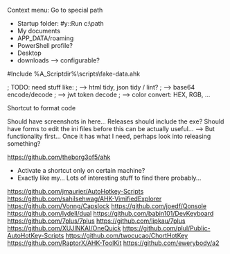
Context menu:
Go to special path
- Startup folder: #y::Run c:\path
- My documents
- APP_DATA/roaming
- PowerShell profile?
- Desktop
- downloads
--> configurable?


#Include %A_Scriptdir%\scripts\fake-data.ahk


; TODO: need stuff like:
; --> html tidy, json tidy / lint?
; --> base64 encode/decode
; --> jwt token decode
; --> color convert: HEX, RGB, ...


Shortcut to format code

Should have screenshots in here...
Releases should include the exe?
Should have forms to edit the ini files before this can be actually useful...
--> But functionality first... Once it has what I need, perhaps look into releasing something?

https://github.com/theborg3of5/ahk
- Activate a shortcut only on certain machine?
- Exactly like my… Lots of interesting stuff to find there probably…

https://github.com/jmaurier/AutoHotkey-Scripts
https://github.com/sahilsehwag/AHK-VimifiedExplorer
https://github.com/Vonng/Capslock
https://github.com/joedf/Qonsole
https://github.com/lydell/dual
https://github.com/babin101/DevKeyboard
https://github.com/7plus/7plus
https://github.com/lipkau/7plus
https://github.com/XUJINKAI/OneQuick
https://github.com/plul/Public-AutoHotKey-Scripts
https://github.com/twocucao/ChortHotKey
https://github.com/RaptorX/AHK-ToolKit
https://github.com/ewerybody/a2

